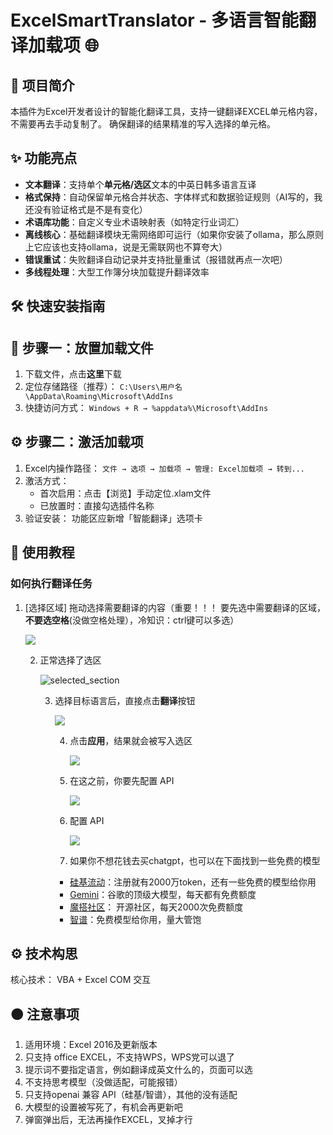 # ExcelSmartTranslator - 多语言智能翻译加载项 🌐

## 📌 项目简介

本插件为Excel开发者设计的智能化翻译工具，支持一键翻译EXCEL单元格内容，不需要再去手动复制了。
确保翻译的结果精准的写入选择的单元格。

## ✨ 功能亮点

- **文本翻译**：支持单个**单元格/选区**文本的中英日韩多语言互译
- **格式保持**：自动保留单元格合并状态、字体样式和数据验证规则（AI写的，我还没有验证格式是不是有变化）
- **术语库功能**：自定义专业术语映射表（如特定行业词汇）
- **离线核心**：基础翻译模块无需网络即可运行（如果你安装了ollama，那么原则上它应该也支持ollama，说是无需联网也不算夸大）
- **错误重试**：失败翻译自动记录并支持批量重试（报错就再点一次吧）
- **多线程处理**：大型工作簿分块加载提升翻译效率

## 🛠 快速安装指南

## 📁 步骤一：放置加载文件

1. 下载文件，点击**这里**下载
2. 定位存储路径（推荐）：
   `C:\Users\用户名\AppData\Roaming\Microsoft\AddIns`
3. 快捷访问方式：
   `Windows + R → %appdata%\Microsoft\AddIns`

## ⚙️ 步骤二：激活加载项

1. Excel内操作路径：
   `文件 → 选项 → 加载项 → 管理: Excel加载项 → 转到...`
2. 激活方式：
   - 首次启用：点击【浏览】手动定位.xlam文件
   - 已放置时：直接勾选插件名称
3. 验证安装：
   功能区应新增「智能翻译」选项卡

## 🚀 使用教程

### 如何执行翻译任务

1. [选择区域] 拖动选择需要翻译的内容（重要！！！ 要先选中需要翻译的区域，**不要选空格**(没做空格处理），冷知识：ctrl键可以多选）

   ![](./images/no_choose_section.png)

   2. 正常选择了选区

      ![selected_section](./images\selected_section.png)

      3. 选择目标语言后，直接点击**翻译**按钮

         ![](./images/excute_translation.png)

         4. 点击**应用**，结果就会被写入选区

            ![](./images/write_to_section.gif)

         5. 在这之前，你要先配置 API

            ![](./images/click_API_button.png)

         6. 配置 API

            ![](./images/API_Settting.png)

         7.  如果你不想花钱去买chatgpt，也可以在下面找到一些免费的模型

            - [硅基流动](https://cloud.siliconflow.cn/i/5AuicpZd)：注册就有2000万token，还有一些免费的模型给你用
            - [Gemini](https://aistudio.google.com/app/apikey)：谷歌的顶级大模型，每天都有免费额度
            - [魔搭社区](https://modelscope.cn/my/myaccesstoken)： 开源社区，每天2000次免费额度
            - [智谱](https://open.bigmodel.cn/usercenter/proj-mgmt/apikeys)：免费模型给你用，量大管饱


## ⚙ 技术构思

核心技术： VBA + Excel COM 交互  

## 🟠 注意事项

1. 适用环境：Excel 2016及更新版本
2. 只支持 office EXCEL，不支持WPS，WPS党可以退了
3. 提示词不要指定语言，例如翻译成英文什么的，页面可以选
4. 不支持思考模型（没做适配，可能报错）
5. 只支持openai 兼容 API（硅基/智谱），其他的没有适配
6. 大模型的设置被写死了，有机会再更新吧
7. 弹窗弹出后，无法再操作EXCEL，叉掉才行

